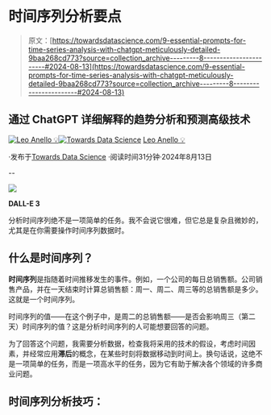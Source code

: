# 时间序列分析要点

> 原文：[https://towardsdatascience.com/9-essential-prompts-for-time-series-analysis-with-chatgpt-meticulously-detailed-9baa268cd773?source=collection_archive---------8-----------------------#2024-08-13](https://towardsdatascience.com/9-essential-prompts-for-time-series-analysis-with-chatgpt-meticulously-detailed-9baa268cd773?source=collection_archive---------8-----------------------#2024-08-13)

## 通过 ChatGPT 详细解释的趋势分析和预测高级技术

[](https://medium.com/@panData?source=post_page---byline--9baa268cd773--------------------------------)[![Leo Anello 💡](../Images/635ecdec15cda7864d92bf0f1496b6fa.png)](https://medium.com/@panData?source=post_page---byline--9baa268cd773--------------------------------)[](https://towardsdatascience.com/?source=post_page---byline--9baa268cd773--------------------------------)[![Towards Data Science](../Images/a6ff2676ffcc0c7aad8aaf1d79379785.png)](https://towardsdatascience.com/?source=post_page---byline--9baa268cd773--------------------------------) [Leo Anello 💡](https://medium.com/@panData?source=post_page---byline--9baa268cd773--------------------------------)

·发布于[Towards Data Science](https://towardsdatascience.com/?source=post_page---byline--9baa268cd773--------------------------------) ·阅读时间31分钟·2024年8月13日

--

![](../Images/f41521ed5b4ad8fddfb732e75c9b50c5.png)

**DALL-E 3**

分析时间序列绝不是一项简单的任务。我不会说它很难，但它总是复杂且微妙的，尤其是在你需要操作时间序列数据时。

## **什么是时间序列？**

**时间序列**是指随着时间推移发生的事件。例如，一个公司的每日总销售额。公司销售产品，并在一天结束时计算总销售额：周一、周二、周三等的总销售额是多少。这就是一个时间序列。

时间序列的值——在这个例子中，是周二的总销售额——是否会影响周三（第二天）时间序列的值？这是分析时间序列的人可能想要回答的问题。

为了回答这个问题，我需要分析数据，检查我将采用的技术的假设，考虑时间因素，并经常应用**滞后**的概念，在某些时刻将数据移动到时间上。换句话说，这绝不是一项简单的任务，而是一项高水平的任务，因为它有助于解决各个领域的许多商业问题。

## **时间序列分析技巧：**

